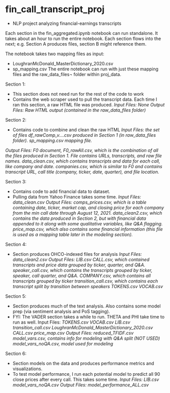 # fin_call_transcript_proj
- NLP project analyzing financial-earnings transcripts 

Each section in the fin_aggregated.ipynb notebook can run standalone. 
It takes about an hour to run the entire notebook.
Each section flows into the next; e.g. Section A produces files, section B might reference them.

The notebook takes two mapping files as input:
-	LoughranMcDonald_MasterDictionary_2020.csv
-	sp_mapping.csv
The entire notebook can run with just these mapping files and the raw_data_files¬ folder within proj_data.

Section 1:
-	This section does not need run for the rest of the code to work
-	Contains the web scraper used to pull the transcript data. Each time I ran this section, a raw HTML file was produced. 
*Input Files: None*
*Output Files: Raw HTML output (contained in the raw_data_files folder)*

Section 2:
-	Contains code to combine and clean the raw HTML
*Input Files: 
the set of files df_rawComp_v….csv produced in Section 1 (in raw_data_files folder).
sp_mapping.csv mapping file.*

*Output Files: 
F0 document, F0_rawAll.csv, which is the combination of all the files produced in Section 1. File contains URLs, transcripts, and raw file names.
data_clean.csv, which contains transcripts and data for each call, like company and date.
companies.csv, which is similar to F0 and contains transcript URL, call title (company, ticker, date, quarter), and file location.*

Section 3:
-	Contains code to add financial data to dataset.
-	Pulling data from Yahoo Finance takes some time.
*Input Files: 
data_clean.csv
Output Files: 
comps_prices.csv, which is a table containing date, ticker, market cap, and closing price for each company from the min call date through August 12, 2021.
data_clean2.csv, which contains the data produced in Section 2, but with financial data appended to it along with some qualitative variables, like Q&A flagging. 
price_map.csv, which also contains some financial information (this file is used as a mapping table later in the modeling section).*

Section 4: 
-	Section produces OHCO-indexed files for analysis
*Input Files:
data_clean2.csv
Output Files: 
LIB.csv
CALL.csv, which contained transcripts and price data grouped by ticker, quarter, and Q&A.
speaker_call.csv, which contains the transcripts grouped by ticker, speaker, call quarter, and Q&A.
COMPANY.csv, which contains all transcripts grouped by ticker
transition_call.csv, which contains each transcript split by transition between speakers
TOKENS.csv
VOCAB.csv*

Section 5:
-	Section produces much of the text analysis. Also contains some model prep (via sentiment analysis and PoS tagging).
-	FYI: The VADER section takes a while to run. THETA and PHI take time to run as well.
Input Files:
*TOKENS.csv
VOCAB.csv
LIB.csv
transition_call.csv
LoughranMcDonald_MasterDictionary_2020.csv
CALL.csv
price_map.csv
Output Files:
reduced_TFIDF.csv
model_vars.csv, contains info for modeling with Q&A split (NOT USED)
model_vars_noQA.csv, model used for modeling*

Section 6:
-	Section models on the data and produces performance metrics and visualizations. 
-	To test model performance, I run each potential model to predict all 90 close prices after every call. This takes some time.
*Input Files: 
LIB.csv
model_vars_noQA.csv
Output Files:
model_performance_ALL.csv*
